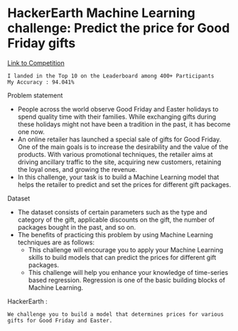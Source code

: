 # HackerEarth Machine Learning challenge: Predict the price for Good Friday gifts

[Link to Competition](https://www.hackerearth.com/challenges/competitive/hackerearth-machine-learning-challenge-predict-price-good-friday-gifts/)

	I landed in the Top 10 on the Leaderboard among 400+ Participants
	My Accuracy : 94.041%

Problem statement

+ People across the world observe Good Friday and Easter holidays to spend quality time with their families. While exchanging gifts during these holidays might not have been a tradition in the past, it has become one now.
+ An online retailer has launched a special sale of gifts for Good Friday. One of the main goals is to increase the desirability and the value of the products. With various promotional techniques, the retailer aims at driving ancillary traffic to the site, acquiring new customers, retaining the loyal ones, and growing the revenue. 
+ In this challenge, your task is to build a Machine Learning model that helps the retailer to predict and set the prices for different gift packages.

Dataset
+ The dataset consists of certain parameters such as the type and category of the gift, applicable discounts on the gift, the number of packages bought in the past, and so on.
+ The benefits of practicing this problem by using Machine Learning techniques are as follows:
	- This challenge will encourage you to apply your Machine Learning skills to build models that can predict the prices for different gift packages.
	- This challenge will help you enhance your knowledge of time-series based regression. Regression is one of the basic building blocks of Machine Learning.

HackerEarth :

	We challenge you to build a model that determines prices for various gifts for Good Friday and Easter.
